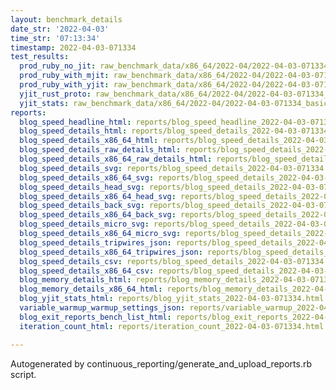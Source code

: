 ```yaml
---
layout: benchmark_details
date_str: '2022-04-03'
time_str: '07:13:34'
timestamp: 2022-04-03-071334
test_results:
  prod_ruby_no_jit: raw_benchmark_data/x86_64/2022-04/2022-04-03-071334_basic_benchmark_prod_ruby_no_jit.json
  prod_ruby_with_mjit: raw_benchmark_data/x86_64/2022-04/2022-04-03-071334_basic_benchmark_prod_ruby_with_mjit.json
  prod_ruby_with_yjit: raw_benchmark_data/x86_64/2022-04/2022-04-03-071334_basic_benchmark_prod_ruby_with_yjit.json
  yjit_rust_proto: raw_benchmark_data/x86_64/2022-04/2022-04-03-071334_basic_benchmark_yjit_rust_proto.json
  yjit_stats: raw_benchmark_data/x86_64/2022-04/2022-04-03-071334_basic_benchmark_yjit_stats.json
reports:
  blog_speed_headline_html: reports/blog_speed_headline_2022-04-03-071334.html
  blog_speed_details_html: reports/blog_speed_details_2022-04-03-071334.html
  blog_speed_details_x86_64_html: reports/blog_speed_details_2022-04-03-071334.x86_64.html
  blog_speed_details_raw_details_html: reports/blog_speed_details_2022-04-03-071334.raw_details.html
  blog_speed_details_x86_64_raw_details_html: reports/blog_speed_details_2022-04-03-071334.x86_64.raw_details.html
  blog_speed_details_svg: reports/blog_speed_details_2022-04-03-071334.svg
  blog_speed_details_x86_64_svg: reports/blog_speed_details_2022-04-03-071334.x86_64.svg
  blog_speed_details_head_svg: reports/blog_speed_details_2022-04-03-071334.head.svg
  blog_speed_details_x86_64_head_svg: reports/blog_speed_details_2022-04-03-071334.x86_64.head.svg
  blog_speed_details_back_svg: reports/blog_speed_details_2022-04-03-071334.back.svg
  blog_speed_details_x86_64_back_svg: reports/blog_speed_details_2022-04-03-071334.x86_64.back.svg
  blog_speed_details_micro_svg: reports/blog_speed_details_2022-04-03-071334.micro.svg
  blog_speed_details_x86_64_micro_svg: reports/blog_speed_details_2022-04-03-071334.x86_64.micro.svg
  blog_speed_details_tripwires_json: reports/blog_speed_details_2022-04-03-071334.tripwires.json
  blog_speed_details_x86_64_tripwires_json: reports/blog_speed_details_2022-04-03-071334.x86_64.tripwires.json
  blog_speed_details_csv: reports/blog_speed_details_2022-04-03-071334.csv
  blog_speed_details_x86_64_csv: reports/blog_speed_details_2022-04-03-071334.x86_64.csv
  blog_memory_details_html: reports/blog_memory_details_2022-04-03-071334.html
  blog_memory_details_x86_64_html: reports/blog_memory_details_2022-04-03-071334.x86_64.html
  blog_yjit_stats_html: reports/blog_yjit_stats_2022-04-03-071334.html
  variable_warmup_warmup_settings_json: reports/variable_warmup_2022-04-03-071334.warmup_settings.json
  blog_exit_reports_bench_list_html: reports/blog_exit_reports_2022-04-03-071334.bench_list.html
  iteration_count_html: reports/iteration_count_2022-04-03-071334.html

---
```

Autogenerated by continuous_reporting/generate_and_upload_reports.rb script.
